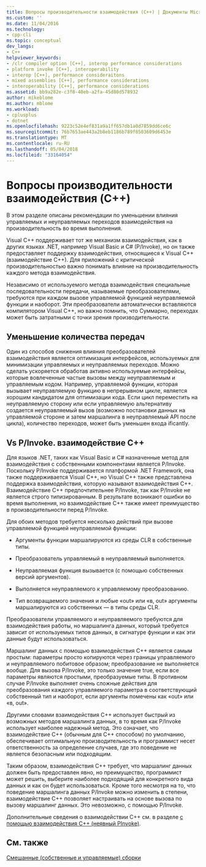 ```yaml
---
title: Вопросы производительности взаимодействия (C++) | Документы Microsoft
ms.custom: ''
ms.date: 11/04/2016
ms.technology:
- cpp-cli
ms.topic: conceptual
dev_langs:
- C++
helpviewer_keywords:
- /clr compiler option [C++], interop performance considerations
- platform invoke [C++], interoperability
- interop [C++], performance consideraitons
- mixed assemblies [C++], performance considerations
- interoperability [C++], performance considerations
ms.assetid: bb9a282e-c3f8-40eb-a2fa-45d80d578932
author: mikeblome
ms.author: mblome
ms.workload:
- cplusplus
- dotnet
ms.openlocfilehash: 9223c52e4ef831a9a1ff657db1a0d7859dd6ce6c
ms.sourcegitcommit: 76b7653ae443a2b8eb1186b789f8503609d6453e
ms.translationtype: MT
ms.contentlocale: ru-RU
ms.lasthandoff: 05/04/2018
ms.locfileid: "33164054"
---
```

# <a name="performance-considerations-for-interop-c"></a>Вопросы производительности взаимодействия (C++)
В этом разделе описаны рекомендации по уменьшении влияния управляемых и неуправляемых переходов взаимодействия на производительность во время выполнения.  
  
 Visual C++ поддерживает тот же механизм взаимодействия, как в других языках .NET, например Visual Basic и C# (P/Invoke), но он также предоставляет поддержку взаимодействия, относящиеся к Visual C++ (взаимодействие C++). Для приложений с критической производительностью важно понимать влияние на производительность каждого метода взаимодействия.  
  
 Независимо от используемого метода взаимодействия специальные последовательности передачи, называемые преобразователями, требуются при каждом вызове управляемой функцией неуправляемой функции и наоборот. Эти преобразователи автоматически вставляются компилятором Visual C++, но важно помнить, что Суммарно, переходах может быть затратными с точки зрения производительности.  
  
## <a name="reducing-transitions"></a>Уменьшение количества передач  
 Один из способов снижения влияния преобразователей взаимодействия является оптимизация интерфейсов, используемых для минимизации управляемых и неуправляемых переходов. Можно сделать ускоряется обработав активно используемые интерфейсы, которые вовлеченные частые вызовы между неуправляемым и управляемым кодом. Например, управляемой функции, которая вызывает неуправляемую функцию в непрерывном цикле, является хорошим кандидатом для оптимизации кода. Если цикл переместить на неуправляемую сторону или если управляемую альтернативу создается неуправляемый вызов (возможно постановки данных на управляемой стороне и затем маршалинга в неуправляемый API после цикла), количество переходов, может быть уменьшен входа ificantly.  
  
## <a name="pinvoke-vs-c-interop"></a>Vs P/Invoke. взаимодействие C++  
 Для языков .NET, таких как Visual Basic и C# назначенные метод для взаимодействия с собственными компонентами является P/Invoke. Поскольку P/Invoke поддерживается платформой .NET Framework, она также поддерживается Visual C++, но Visual C++ также представлена поддержка взаимодействия, которую называют взаимодействия C++. Взаимодействие C++ предпочтительнее P/Invoke, так как P/Invoke не является строго типизированным. В результате возникают ошибки во время выполнения, но взаимодействие C++ также имеет преимущество в производительности перед P/Invoke.  
  
 Для обоих методов требуется несколько действий при вызове управляемой функцией неуправляемой функции:  
  
-   Аргументы функции маршалируются из среды CLR в собственные типы.  
  
-   Преобразователь управляемый в неуправляемый выполняется.  
  
-   Неуправляемая функция вызывается (с помощью собственных версий аргументов).  
  
-   Выполняется неуправляемого к управляемому преобразованию.  
  
-   Тип возвращаемого значения и любые «out» или «в, out» аргументы маршалируются из собственных — в типы среды CLR.  
  
 Преобразователи управляемого и неуправляемого требуются для взаимодействия работы, но маршалинга данных, который требуется зависит от используемых типов данных, в сигнатуре функции и как эти данные будут использоваться.  
  
 Маршалинг данных с помощью взаимодействия C++ является самым простым: параметры просто копируются через границы управляемого и неуправляемого побитовое образом; преобразование не выполняется вообще. Для вызова P/Invoke, это только значение true, если все параметры являются простыми, преобразуемые типы. В противном случае P/Invoke выполняет очень сложные действия для преобразования каждого управляемого параметра в соответствующий собственный тип и наоборот, если аргументы помечены как «out» или «в, out».  
  
 Другими словами взаимодействия C++ использует быстрый из возможных методов маршалинга данных, в то время как P/Invoke использует наиболее надежный метод. Это означает, что взаимодействие C++ (обычным для C++ способом) по умолчанию, обеспечивает оптимальную производительность и программист несет ответственность за определение случаев, где это поведение не является безопасным или подходящим.  
  
 Таким образом, взаимодействия C++ требует, что маршалинг данных должен быть предоставлен явно, но преимущество, программист может решить, выберите наиболее подходящий для конкретного вида данных и как он будет использоваться. Кроме того несмотря на то, что поведение маршалинга данных P/Invoke можно изменить в степени, взаимодействие C++ позволяет настраивать на основе вызова по вызову маршалинг данных. Это невозможно, с помощью P/Invoke.  
  
 Дополнительные сведения о взаимодействии C++ см. в разделе [с помощью взаимодействия C++ (неявный PInvoke)](../dotnet/using-cpp-interop-implicit-pinvoke.md).  
  
## <a name="see-also"></a>См. также  
 [Смешанные (собственные и управляемые) сборки](../dotnet/mixed-native-and-managed-assemblies.md)